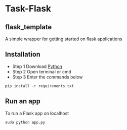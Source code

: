 # Task-Flask

## flask_template
A simple wrapper for getting started on flask applications

## Installation

- Step 1 Download [Python](https://www.python.org/downloads/)
- Step 2 Open terminal or cmd 
- Step 3 Enter the commands below

```
pip install -r requirements.txt

```

## Run an app 
To run a Flask app on localhost

```
sudo python app.py
